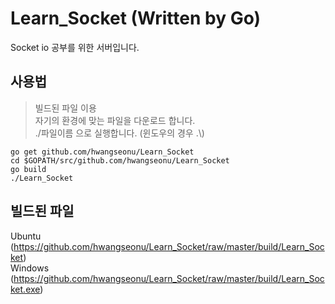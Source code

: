Learn_Socket (Written by Go)
==
Socket io 공부를 위한 서버입니다.

사용법
---

> 빌드된 파일 이용  
> 자기의 환경에 맞는 파일을 다운로드 합니다.  
> ./파일이름 으로 실행합니다. (윈도우의 경우 .\\)  

```go get github.com/hwangseonu/Learn_Socket```  
```cd $GOPATH/src/github.com/hwangseonu/Learn_Socket```  
```go build```  
```./Learn_Socket```  

빌드된 파일
---
Ubuntu (https://github.com/hwangseonu/Learn_Socket/raw/master/build/Learn_Socket)  
Windows (https://github.com/hwangseonu/Learn_Socket/raw/master/build/Learn_Socket.exe)
